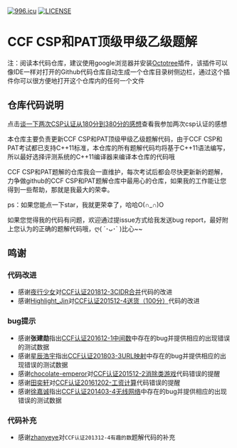 [![996.icu](https://img.shields.io/badge/link-996.icu-red.svg)](https://996.icu) [![LICENSE](https://img.shields.io/badge/license-Anti%20996-blue.svg)](https://github.com/996icu/996.ICU/blob/master/LICENSE)
# CCF CSP和PAT顶级甲级乙级题解

注：阅读本代码仓库，建议使用google浏览器并安装[Octotree](https://chrome.google.com/webstore/detail/octotree/bkhaagjahfmjljalopjnoealnfndnagc)插件，该插件可以像IDE一样对打开的Github代码仓库自动生成一个仓库目录树侧边栏，通过这个插件你可以很方便地打开这个仓库内的任何一个文件

## 仓库代码说明
点击[谈一下两次CSP认证从180分到380分的感想](https://blog.csdn.net/richenyunqi/article/details/83388315)查看我参加两次csp认证的感想

本仓库主要负责更新CCF CSP和PAT顶级甲级乙级题解代码，由于CCF CSP和PAT考试都已支持C++11标准，本仓库的所有题解代码均将基于C++11语法编写，所以最好选择评测系统的C++11编译器来编译本仓库的代码哦

CCF CSP和PAT题解的仓库我会一直维护，每次考试后都会尽快更新新的题解，力争做github的CCF CSP和PAT题解仓库中最用心的仓库，如果我的工作能让您得到一些帮助，那就是我最大的荣幸。

ps：如果您能点一下star，我就更荣幸了，哈哈O(∩_∩)O

如果您觉得我的代码有问题，欢迎通过提issue方式给我发送bug report，最好附上您认为的正确的题解代码哦，ღ( ´･ᴗ･\` )比心\~~

## 鸣谢
### 代码改进
 - 感谢[夜行少女](https://me.csdn.net/qq_37967797)对[CCF认证201812-3CIDR合并](https://blog.csdn.net/richenyunqi/article/details/86477396)代码的改进
 - 感谢[Highlight_Jin](https://me.csdn.net/Highlight_Jin)对[CCF认证201512-4送货（100分）](https://blog.csdn.net/richenyunqi/article/details/80382450)代码的改进

 
### bug提示
 - 感谢**张建勋**指出[CCF认证201612-1中间数](https://blog.csdn.net/richenyunqi/article/details/79640831)中存在的bug并提供相应的出现错误的测试数据
 - 感谢[星辰浩宇](https://me.csdn.net/amf12345)指出[CCF认证201803-3URL映射](https://blog.csdn.net/richenyunqi/article/details/85260248)中存在的bug并提供相应的出现错误的测试数据
 - 感谢[chocolate-emperor](https://github.com/chocolate-emperor)对[CCF认证201512-2消除类游戏](https://github.com/richenyunqi/CCF-CSP-and-PAT-solution/blob/master/CCF%20CSP/201512-2.%20%E6%B6%88%E9%99%A4%E7%B1%BB%E6%B8%B8%E6%88%8F.cpp)代码错误的提醒
 - 感谢[田奕轩](https://me.csdn.net/qq_45057634)对[CCF认证20161202-工资计算](https://blog.csdn.net/richenyunqi/article/details/79642414)代码错误的提醒
 - 感谢[徐嘉诚](https://github.com/xiaobanni)指出[CCF认证201403-4无线网络](https://blog.csdn.net/richenyunqi/article/details/87906639)中存在的bug并提供相应的出现错误的测试数据

### 代码补充
 - 感谢[zhanyeye](https://github.com/zhanyeye)对`CCF认证201312-4有趣的数`题解代码的补充